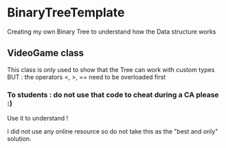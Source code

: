 # BinaryTreeTemplate
Creating my own Binary Tree to understand how the Data structure works

## VideoGame class
This class is only used to show that the Tree can work with custom types
BUT : the operators <, >, == need to be overloaded first

### To students : do not use that code to cheat during a CA please :)
Use it to understand !

I did not use any online resource so do not take this as the "best and only" solution.
